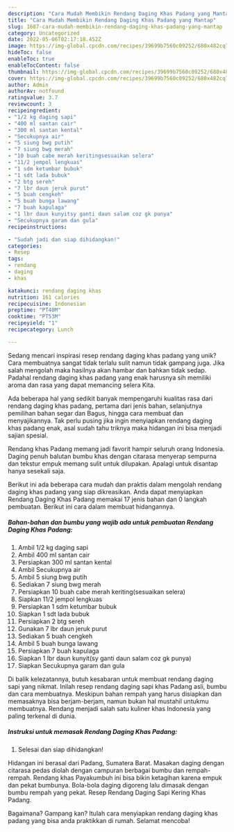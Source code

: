 ```yaml
---
description: "Cara Mudah Membikin Rendang Daging Khas Padang yang Mantap"
title: "Cara Mudah Membikin Rendang Daging Khas Padang yang Mantap"
slug: 1687-cara-mudah-membikin-rendang-daging-khas-padang-yang-mantap
category: Uncategorized
date: 2022-05-06T02:17:18.452Z
image: https://img-global.cpcdn.com/recipes/39699b7560c09252/680x482cq70/rendang-daging-khas-padang-foto-resep-utama.jpg
hideToc: false
enableToc: true
enableTocContent: false
thumbnail: https://img-global.cpcdn.com/recipes/39699b7560c09252/680x482cq70/rendang-daging-khas-padang-foto-resep-utama.jpg
cover: https://img-global.cpcdn.com/recipes/39699b7560c09252/680x482cq70/rendang-daging-khas-padang-foto-resep-utama.jpg
author: Admin
authorAv: notfound
ratingvalue: 3.7
reviewcount: 3
recipeingredient:
- "1/2 kg daging sapi"
- "400 ml santan cair"
- "300 ml santan kental"
- "Secukupnya air"
- "5 siung bwg putih"
- "7 siung bwg merah"
- "10 buah cabe merah keritingsesuaikan selera"
- "11/2 jempol lengkuas"
- "1 sdm ketumbar bubuk"
- "1 sdt lada bubuk"
- "2 btg sereh"
- "7 lbr daun jeruk purut"
- "5 buah cengkeh"
- "5 buah bunga lawang"
- "7 buah kapulaga"
- "1 lbr daun kunyitsy ganti daun salam coz gk punya"
- "Secukupnya garam dan gula"
recipeinstructions:

- "Sudah jadi dan siap dihidangkan!"
categories:
- Resep
tags:
- rendang
- daging
- khas

katakunci: rendang daging khas 
nutrition: 161 calories
recipecuisine: Indonesian
preptime: "PT40M"
cooktime: "PT53M"
recipeyield: "1"
recipecategory: Lunch

---
```





Sedang mencari inspirasi resep rendang daging khas padang yang unik? Cara membuatnya sangat tidak terlalu sulit namun tidak gampang juga. Jika salah mengolah maka hasilnya akan hambar dan bahkan tidak sedap. Padahal rendang daging khas padang yang enak harusnya sih memiliki aroma dan rasa yang dapat memancing selera Kita.





Ada beberapa hal yang sedikit banyak mempengaruhi kualitas rasa dari rendang daging khas padang, pertama dari jenis bahan, selanjutnya pemilihan bahan segar dan Bagus, hingga cara membuat dan menyajikannya. Tak perlu pusing jika ingin menyiapkan rendang daging khas padang enak,      asal sudah tahu triknya maka hidangan ini bisa menjadi sajian spesial.














Rendang khas Padang memang jadi favorit hampir seluruh orang Indonesia. Daging penuh balutan bumbu khas dengan citarasa menyerap sempurna dan tekstur empuk memang sulit untuk dilupakan. Apalagi untuk disantap hanya sesekali saja.






Berikut ini ada beberapa cara mudah dan praktis dalam mengolah rendang daging khas padang yang siap dikreasikan. Anda dapat menyiapkan Rendang Daging Khas Padang memakai 17 jenis bahan dan 0 langkah pembuatan. Berikut ini cara dalam membuat hidangannya.

<!--inarticleads1-->

##### Bahan-bahan dan bumbu yang wajib ada untuk pembuatan Rendang Daging Khas Padang:

1. Ambil 1/2 kg daging sapi
1. Ambil 400 ml santan cair
1. Persiapkan 300 ml santan kental
1. Ambil Secukupnya air
1. Ambil 5 siung bwg putih
1. Sediakan 7 siung bwg merah
1. Persiapkan 10 buah cabe merah keriting(sesuaikan selera)
1. Siapkan 11/2 jempol lengkuas
1. Persiapkan 1 sdm ketumbar bubuk
1. Siapkan 1 sdt lada bubuk
1. Persiapkan 2 btg sereh
1. Gunakan 7 lbr daun jeruk purut
1. Sediakan 5 buah cengkeh
1. Ambil 5 buah bunga lawang
1. Persiapkan 7 buah kapulaga
1. Siapkan 1 lbr daun kunyit(sy ganti daun salam coz gk punya)
1. Siapkan Secukupnya garam dan gula


Di balik kelezatannya, butuh kesabaran untuk membuat rendang daging sapi yang nikmat. Inilah resep rendang daging sapi khas Padang asli, bumbu dan cara membuatnya. Meskipun bahan rempah yang harus disiapkan dan memasaknya bisa berjam-berjam, namun bukan hal mustahil untukmu membuatnya. Rendang menjadi salah satu kuliner khas Indonesia yang paling terkenal di dunia. 

<!--inarticleads2-->

##### Instruksi untuk memasak Rendang Daging Khas Padang:


1. Selesai dan siap dihidangkan!

Hidangan ini berasal dari Padang, Sumatera Barat. Masakan daging dengan citarasa pedas diolah dengan campuran berbagai bumbu dan rempah-rempah. Rendang khas Payakumbuh ini bisa bikin ketagihan karena empuk dan pekat bumbunya. Bola-bola daging digoreng lalu dimasak dengan bumbu rempah yang pekat. Resep Rendang Daging Sapi Kering Khas Padang. 

Bagaimana? Gampang kan? Itulah cara menyiapkan rendang daging khas padang yang bisa anda praktikkan di rumah. Selamat mencoba!

